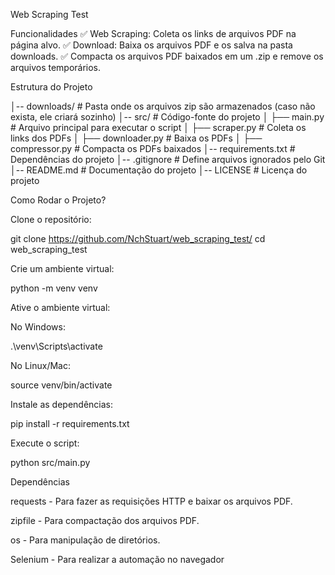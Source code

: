 Web Scraping Test

Funcionalidades
✅ Web Scraping: Coleta os links de arquivos PDF na página alvo.
✅ Download: Baixa os arquivos PDF e os salva na pasta downloads.
✅ Compacta os arquivos PDF baixados em um .zip e remove os arquivos temporários.

Estrutura do Projeto

│-- downloads/               # Pasta onde os arquivos zip são armazenados (caso não exista, ele criará sozinho)
│-- src/                     # Código-fonte do projeto
│   ├── main.py              # Arquivo principal para executar o script
│   ├── scraper.py           # Coleta os links dos PDFs
│   ├── downloader.py        # Baixa os PDFs
│   ├── compressor.py        # Compacta os PDFs baixados
│-- requirements.txt         # Dependências do projeto
│-- .gitignore               # Define arquivos ignorados pelo Git
│-- README.md                # Documentação do projeto
│-- LICENSE                  # Licença do projeto


Como Rodar o Projeto?

Clone o repositório:

git clone https://github.com/NchStuart/web_scraping_test/
cd web_scraping_test

Crie um ambiente virtual:

python -m venv venv

Ative o ambiente virtual:

No Windows:

.\venv\Scripts\activate

No Linux/Mac:

source venv/bin/activate

Instale as dependências:

pip install -r requirements.txt

Execute o script:

python src/main.py

Dependências

requests - Para fazer as requisições HTTP e baixar os arquivos PDF.

zipfile - Para compactação dos arquivos PDF.

os - Para manipulação de diretórios.

Selenium - Para realizar a automação no navegador
